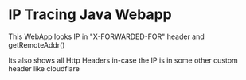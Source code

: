# IP Tracing Java Webapp

This WebApp looks IP in "X-FORWARDED-FOR" header and getRemoteAddr()

Its also shows all Http Headers in-case the IP is in some other custom header like cloudflare
